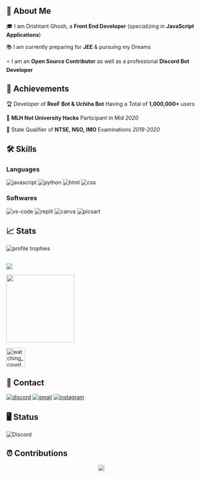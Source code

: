 
## 🚀 About Me
🎓 I am Drishtant Ghosh, a **Front End Developer** (specializing in **JavaScript Applications**)

📚 I am currently preparing for **JEE** & pursuing my Dreams

⭐ I am an **Open Source Contributor** as well as a professional **Discord Bot Developer**
## 🏅 Achievements
🏆 Developer of **ReeF Bot & Uchiha Bot** Having a Total of **1,000,000+** users

🤝 **MLH Not University Hacks** Participant in Mid *2020* 

🥇 State Qualifier of **NTSE, NSO, IMO** Examinations *2019-2020*
## 🛠️ Skills
### Languages
![javascript](https://img.shields.io/badge/JavaScript-323330?style=for-the-badge&logo=javascript&logoColor=F7DF1E)
![python](https://img.shields.io/badge/Python-3776AB?style=for-the-badge&logo=python&logoColor=white)
![html](https://img.shields.io/badge/HTML5-E34F26?style=for-the-badge&logo=html5&logoColor=white)
![css](https://img.shields.io/badge/CSS3-1572B6?style=for-the-badge&logo=css3&logoColor=white)
### Softwares
![vs-code](https://img.shields.io/badge/VS_Code-007ACC?style=for-the-badge&logo=Visual-Studio-Code&logoColor=white)
![replit](https://img.shields.io/badge/replit-000000?style=for-the-badge&logo=replit&logoColor=white)
![canva](https://img.shields.io/badge/canva-00C4CC?style=for-the-badge&logo=canva&logoColor=white)
![picsart](https://img.shields.io/badge/picsart-000000?style=for-the-badge&logo=picsart&logoColor=white)
## 📈 Stats

<div align="left">
    <img src="https://github-profile-trophy.vercel.app/?username=drix10&row=1&column=6&margin-h=8&theme=darkhub&count_private=true&margin-w=15&no-frame=true" alt="profile trophies" />
<br />
<br />
</div>
<p align="left">
    <a href="https://git.io/streak-stats">
        <img src="https://github-readme-streak-stats.herokuapp.com/?user=drix10&theme=tokyonight"/>
    </a>
</p>
<p align="left"> 
<a href="https://github.com/drix10">
  <img height="180em" src="https://github-readme-stats-eight-theta.vercel.app/api/top-langs/?username=drix10&layout=compact&langs_count=8&theme=algolia"/>
</a>
</p>
<p align="left">
<img height="50em" src="https://komarev.com/ghpvc/?username=drix10&color=brightgreen" alt="watching_count">
</p>


## 🔗 Contact

[![discord](https://img.shields.io/badge/discord-000000?style=for-the-badge&logo=discord&logoColor=white)](https://discord.com/users/367572336918003712)
[![gmail](https://img.shields.io/badge/Gmail-D14836?style=for-the-badge&logo=Gmail&logoColor=white)](mailto:https://github.com/drix10)
[![instagram](https://img.shields.io/badge/Instagram-E4405F?style=for-the-badge&logo=instagram&logoColor=white)](https://www.instagram.com/drix_10_/)


## 🖥️ Status

![Discord](https://discord.c99.nl/widget/theme-3/367572336918003712.png)

## :alarm_clock: Contributions


<p align="center"><img src= "https://github.com/drix10/drix10/blob/output/github-contribution-grid-snake.gif"> 
